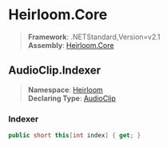 # Heirloom.Core

> **Framework**: .NETStandard,Version=v2.1  
> **Assembly**: [Heirloom.Core][0]  

## AudioClip.Indexer

> **Namespace**: [Heirloom][0]  
> **Declaring Type**: [AudioClip][1]  

### Indexer

```cs
public short this[int index] { get; }
```

[0]: ../../../Heirloom.Core.md
[1]: ../AudioClip.md
